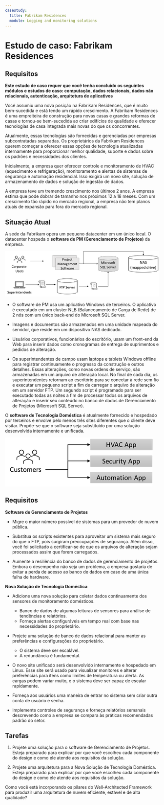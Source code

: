 ```yaml
---
casestudy:
  title: Fabrikam Residences
  module: Logging and monitoring solutions
---
```

# Estudo de caso: Fabrikam Residences

## Requisitos

**Este estudo de caso requer que você tenha concluído os seguintes módulos e estudos de caso: computação, dados relacionais, dados não relacionais, autenticação, arquitetura de aplicativos**

Você assumiu uma nova posição na Fabrikam Residences, que é muito bem-sucedida e está tendo um rápido crescimento. A Fabrikam Residences é uma empreiteira de construção para novas casas e grandes reformas de casas e tornou-se bem-sucedida ao criar edifícios de qualidade e oferecer tecnologias de casa integrada mais novas do que os concorrentes.  

Atualmente, essas tecnologias são fornecidas e gerenciadas por empresas subcontratadas separadas. Os proprietários da Fabrikam Residences querem começar a oferecer essas opções de tecnologia atualizadas internamente para proporcionar melhor qualidade, suporte e dados sobre os padrões e necessidades dos clientes. 
 
Inicialmente, a empresa quer oferecer controle e monitoramento de HVAC (aquecimento e refrigeração), monitoramento e alertas de sistemas de segurança e automação residencial. Isso exigirá um novo site, solução de armazenamento de dados e solução de ingestão de dados.

A empresa teve um tremendo crescimento nos últimos 2 anos. A empresa estima que pode dobrar de tamanho nos próximos 12 a 18 meses. Com um crescimento tão rápido no mercado regional, a empresa não tem planos atuais de expansão para fora do mercado regional.

## Situação Atual

A sede da Fabrikam opera um pequeno datacenter em um único local. O datacenter hospeda o **software de PM (Gerenciamento de Projetos)** da empresa.

![Arquitetura de software de gerenciamento de projetos](media/fabrikam.png)

- O software de PM usa um aplicativo Windows de terceiros. O aplicativo é executado em um cluster NLB (Balanceamento de Carga de Rede) de 2 nós com um único back-end do Microsoft SQL Server.  

- Imagens e documentos são armazenados em uma unidade mapeada do servidor, que reside em um dispositivo NAS dedicado.

- Usuários corporativos, funcionários do escritório, usam um front-end da Web para inserir dados como cronogramas de entrega de suprimentos e pedidos de alteração.

-   Os superintendentes de campo usam laptops e tablets Windows offline para registrar continuamente o progresso da construção e outros detalhes.  Essas alterações, como novas ordens de serviço, são armazenadas em um arquivo de alteração local.  No final de cada dia, os superintendentes retornam ao escritório para se conectar à rede sem fio e executar um pequeno script a fim de carregar o arquivo de alteração em um servidor FTP.  Um segundo script é programado para ser executado todas as noites a fim de processar todos os arquivos de alteração e inserir seu conteúdo no banco de dados de Gerenciamento de Projetos (Microsoft SQL Server).

O **software de Tecnologia Doméstica** é atualmente fornecido e hospedado por terceiros e envolve pelo menos três sites diferentes que o cliente deve visitar.  Propõe-se que o software seja substituído por uma solução desenvolvida internamente e unificada.

![Diagrama do aplicativo HVAC, Segurança e Automação](media/software.png)

## Requisitos 

**Software de Gerenciamento de Projetos**

- Migre o maior número possível de sistemas para um provedor de nuvem pública.

- Substitua os scripts existentes para aproveitar um sistema mais seguro do que o FTP, pois surgiram preocupações de segurança. Além disso, você foi solicitado a certificar-se de que os arquivos de alteração sejam processados assim que forem carregados.

- Aumente a resiliência do banco de dados de gerenciamento de projetos. Embora o desempenho não seja um problema, a empresa gostaria de evitar a perda de acesso ao banco de dados em caso de uma única falha de hardware.

**Nova Solução de Tecnologia Doméstica**

- Adicione uma nova solução para coletar dados continuamente dos sensores de monitoramento domésticos.
  - Banco de dados de algumas leituras de sensores para análise de tendências e relatórios.
  - Forneça alertas configuráveis em tempo real com base nas necessidades do proprietário.
  
- Projete uma solução de banco de dados relacional para manter as preferências e configurações do proprietário.
  - O sistema deve ser escalável.
  - A redundância é fundamental.
  
- O novo site unificado será desenvolvido internamente e hospedado em Linux.  Esse site será usado para visualizar monitores e alterar preferências para itens como limites de temperatura ou alerta. As cargas podem variar muito, e o sistema deve ser capaz de escalar rapidamente.

-   Forneça aos usuários uma maneira de entrar no sistema sem criar outra conta de usuário e senha.

- Implemente controles de segurança e forneça relatórios semanais descrevendo como a empresa se compara às práticas recomendadas padrão do setor.

## Tarefas 

1. Projete uma solução para o software de Gerenciamento de Projetos. Esteja preparado para explicar por que você escolheu cada componente do design e como ele atende aos requisitos da solução.

2. Projete uma arquitetura para a Nova Solução de Tecnologia Doméstica. Esteja preparado para explicar por que você escolheu cada componente do design e como ele atende aos requisitos da solução.

Como você está incorporando os pilares do Well-Architected Framework para produzir uma arquitetura de nuvem eficiente, estável e de alta qualidade?

